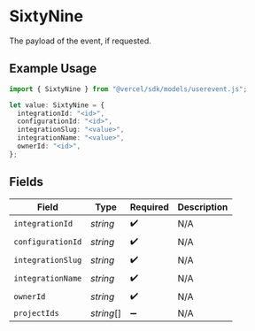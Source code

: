 # SixtyNine

The payload of the event, if requested.

## Example Usage

```typescript
import { SixtyNine } from "@vercel/sdk/models/userevent.js";

let value: SixtyNine = {
  integrationId: "<id>",
  configurationId: "<id>",
  integrationSlug: "<value>",
  integrationName: "<value>",
  ownerId: "<id>",
};
```

## Fields

| Field              | Type               | Required           | Description        |
| ------------------ | ------------------ | ------------------ | ------------------ |
| `integrationId`    | *string*           | :heavy_check_mark: | N/A                |
| `configurationId`  | *string*           | :heavy_check_mark: | N/A                |
| `integrationSlug`  | *string*           | :heavy_check_mark: | N/A                |
| `integrationName`  | *string*           | :heavy_check_mark: | N/A                |
| `ownerId`          | *string*           | :heavy_check_mark: | N/A                |
| `projectIds`       | *string*[]         | :heavy_minus_sign: | N/A                |